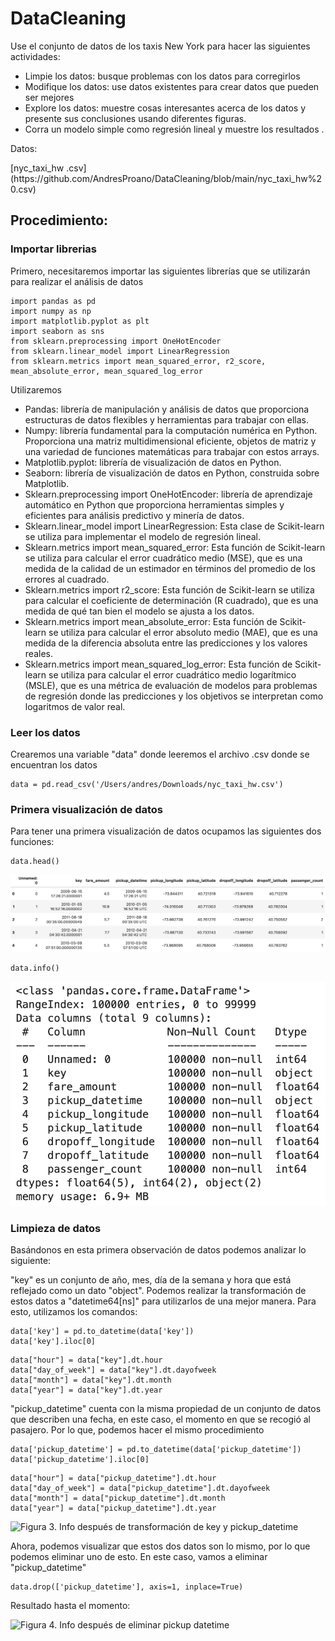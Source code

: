 # DataCleaning

<p>Use el conjunto de datos de los taxis New York para hacer las siguientes actividades:

- Limpie los datos: busque problemas con los datos para corregirlos
- Modifique los datos: use datos existentes para crear datos que pueden ser mejores
- Explore los datos: muestre cosas interesantes acerca de los datos y presente sus conclusiones usando diferentes figuras.
- Corra un modelo simple como regresión lineal y muestre los resultados . 

Datos:</p>

<p>
[nyc_taxi_hw .csv](https://github.com/AndresProano/DataCleaning/blob/main/nyc_taxi_hw%20.csv)
</p>

## Procedimiento: 

### Importar librerias

<p>Primero, necesitaremos importar las siguientes librerías que se utilizarán para realizar el análisis de datos</p>

````
import pandas as pd
import numpy as np
import matplotlib.pyplot as plt
import seaborn as sns
from sklearn.preprocessing import OneHotEncoder
from sklearn.linear_model import LinearRegression
from sklearn.metrics import mean_squared_error, r2_score, mean_absolute_error, mean_squared_log_error
````

<p> Utilizaremos 
  
- Pandas: librería de manipulación y análisis de datos que proporciona estructuras de datos flexibles y herramientas para trabajar con ellas.
- Numpy: librería fundamental para la computación numérica en Python. Proporciona una matriz multidimensional eficiente, objetos de matriz y una variedad de funciones matemáticas para trabajar con estos arrays.
- Matplotlib.pyplot: librería de visualización de datos en Python.
- Seaborn: librería de visualización de datos en Python, construida sobre Matplotlib.
- Sklearn.preprocessing import OneHotEncoder: librería de aprendizaje automático en Python que proporciona herramientas simples y eficientes para análisis predictivo y minería de datos.
- Sklearn.linear_model import LinearRegression: Esta clase de Scikit-learn se utiliza para implementar el modelo de regresión lineal.
- Sklearn.metrics import mean_squared_error: Esta función de Scikit-learn se utiliza para calcular el error cuadrático medio (MSE), que es una medida de la calidad de un estimador en términos del promedio de los errores al cuadrado.
- Sklearn.metrics import r2_score: Esta función de Scikit-learn se utiliza para calcular el coeficiente de determinación (R cuadrado), que es una medida de qué tan bien el modelo se ajusta a los datos.
- Sklearn.metrics import mean_absolute_error: Esta función de Scikit-learn se utiliza para calcular el error absoluto medio (MAE), que es una medida de la diferencia absoluta entre las predicciones y los valores reales.
- Sklearn.metrics import mean_squared_log_error: Esta función de Scikit-learn se utiliza para calcular el error cuadrático medio logarítmico (MSLE), que es una métrica de evaluación de modelos para problemas de regresión donde las predicciones y los objetivos se interpretan como logaritmos de valor real.</p>

### Leer los datos

<p>Crearemos una variable "data" donde leeremos el archivo .csv donde se encuentran los datos</p>

````
data = pd.read_csv('/Users/andres/Downloads/nyc_taxi_hw.csv')
````

### Primera visualización de datos

<p>Para tener una primera visualización de datos ocupamos las siguientes dos funciones: </p>

````
data.head()
````

![Figura 1. Head inicial](https://github.com/AndresProano/DataCleaning/blob/main/images/1.png)

````
data.info()
````

![Figura 2. Info inicial](https://github.com/AndresProano/DataCleaning/blob/main/images/2.png)

### Limpieza de datos

<p>Basándonos en esta primera observación de datos podemos analizar lo siguiente: 

"key" es un conjunto de año, mes, día de la semana y hora que está reflejado como un dato "object". Podemos realizar la transformación de estos datos a "datetime64[ns]" para utilizarlos de una mejor manera. Para esto, utilizamos los comandos:</p>

````
data['key'] = pd.to_datetime(data['key'])
data['key'].iloc[0]
````

````
data["hour"] = data["key"].dt.hour
data["day_of_week"] = data["key"].dt.dayofweek
data["month"] = data["key"].dt.month
data["year"] = data["key"].dt.year
````

<p>"pickup_datetime" cuenta con la misma propiedad de un conjunto de datos que describen una fecha, en este caso, el momento en que se recogió al pasajero. Por lo que, podemos hacer el mismo procedimiento</p>

````
data['pickup_datetime'] = pd.to_datetime(data['pickup_datetime'])
data['pickup_datetime'].iloc[0]
````

````
data["hour"] = data["pickup_datetime"].dt.hour
data["day_of_week"] = data["pickup_datetime"].dt.dayofweek
data["month"] = data["pickup_datetime"].dt.month
data["year"] = data["pickup_datetime"].dt.year
````

![Figura 3. Info después de transformación de key y pickup_datetime ]()

<p>Ahora, podemos visualizar que estos dos datos son lo mismo, por lo que podemos eliminar uno de esto. En este caso, vamos a eliminar "pickup_datetime"</p>

````
data.drop(['pickup_datetime'], axis=1, inplace=True)
````

<p>Resultado hasta el momento:</p>

![Figura 4. Info después de eliminar pickup datetime]()




